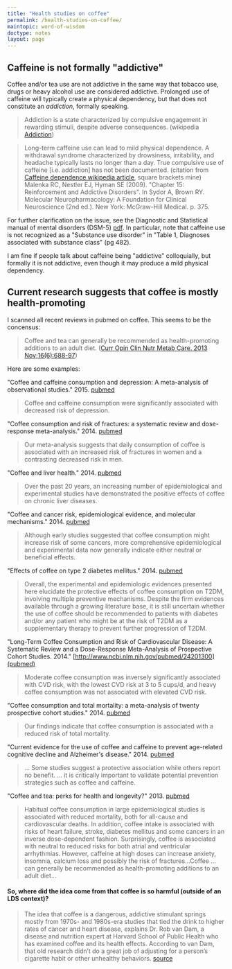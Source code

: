 ```yaml
---
title: "Health studies on coffee"
permalink: /health-studies-on-coffee/
maintopic: word-of-wisdom
doctype: notes
layout: page
---
```


## Caffeine is not formally "addictive"

Coffee and/or tea use are not addictive in the same way that tobacco use, drugs or heavy alcohol use are considered addictive.  Prolonged use of caffeine will typically create a physical dependency, but that does not constitute an *addiction*, formally speaking.

> Addiction is a state characterized by compulsive engagement in rewarding stimuli, despite adverse consequences. (wikipedia [Addiction](https://en.wikipedia.org/wiki/Addiction))

> Long-term caffeine use can lead to mild physical dependence. A withdrawal syndrome characterized by drowsiness, irritability, and headache typically lasts no longer than a day. True compulsive use of caffeine [i.e. addiction] has not been documented. (citation from [Caffeine dependence wikipedia article](https://en.wikipedia.org/wiki/Caffeine_dependence), square brackets mine) Malenka RC, Nestler EJ, Hyman SE (2009). "Chapter 15: Reinforcement and Addictive Disorders". In Sydor A, Brown RY. Molecular Neuropharmacology: A Foundation for Clinical Neuroscience (2nd ed.). New York: McGraw-Hill Medical. p. 375.

For further clarification on the issue, see the Diagnostic and Statistical manual of mental disorders (DSM-5) [pdf](http://www.terapiacognitiva.eu/dwl/dsm5/DSM-5.pdf).  In particular, note that caffeine use is not recognized as a "Substance use disorder" in "Table 1, Diagnoses associated with substance class" (pg 482).

I am fine if people talk about caffeine being "addictive" colloquially, but formally it is not addictive, even though it may produce a mild physical dependency.

## Current research suggests that coffee is mostly health-promoting

I scanned all recent reviews in pubmed on coffee.  This seems to be the concensus:

> Coffee and tea can generally be recommended as health-promoting additions to an adult diet. ([Curr Opin Clin Nutr Metab Care. 2013 Nov;16(6):688-97](http://www.ncbi.nlm.nih.gov/pubmed/24071782))

Here are some examples:

"Coffee and caffeine consumption and depression: A meta-analysis of observational studies." 2015. [pubmed](http://www.ncbi.nlm.nih.gov/pubmed/26339067)

> Coffee and caffeine consumption were significantly associated with decreased risk of depression.

"Coffee consumption and risk of fractures: a systematic review and dose-response meta-analysis."  2014. [pubmed](http://www.ncbi.nlm.nih.gov/pubmed/24576685)

> Our meta-analysis suggests that daily consumption of coffee is associated with an increased risk of fractures in women and a contrasting decreased risk in men.

"Coffee and liver health."  2014.  [pubmed](http://www.ncbi.nlm.nih.gov/pubmed/25291138)

> Over the past 20 years, an increasing number of epidemiological and experimental studies have demonstrated the positive effects of coffee on chronic liver diseases.

"Coffee and cancer risk, epidemiological evidence, and molecular mechanisms."  2014. [pubmed](http://www.ncbi.nlm.nih.gov/pubmed/24668519)

> Although early studies suggested that coffee consumption might increase risk of some cancers, more comprehensive epidemiological and experimental data now generally indicate either neutral or beneficial effects.

"Effects of coffee on type 2 diabetes mellitus."  2014. [pubmed](http://www.ncbi.nlm.nih.gov/pubmed/24984989)

> Overall, the experimental and epidemiologic evidences presented here elucidate the protective effects of coffee consumption on T2DM, involving multiple preventive mechanisms. Despite the firm evidences available through a growing literature base, it is still uncertain whether the use of coffee should be recommended to patients with diabetes and/or any patient who might be at the risk of T2DM as a supplementary therapy to prevent further progression of T2DM.

"Long-Term Coffee Consumption and Risk of Cardiovascular Disease: A Systematic Review and a Dose-Response Meta-Analysis of Prospective Cohort Studies. 2014." [http://www.ncbi.nlm.nih.gov/pubmed/24201300](pubmed)

> Moderate coffee consumption was inversely significantly associated with CVD risk, with the lowest CVD risk at 3 to 5 cups/d, and heavy coffee consumption was not associated with elevated CVD risk.

"Coffee consumption and total mortality: a meta-analysis of twenty prospective cohort studies." 2014.  [pubmed](http://www.ncbi.nlm.nih.gov/pubmed/24279995)

> Our findings indicate that coffee consumption is associated with a reduced risk of total mortality.

"Current evidence for the use of coffee and caffeine to prevent age-related cognitive decline and Alzheimer's disease." 2014.  [pubmed](http://www.ncbi.nlm.nih.gov/pubmed/24676319)

> ... Some studies suggest a protective association while others report no benefit. ... it is critically important to validate potential prevention strategies such as coffee and caffeine.

"Coffee and tea: perks for health and longevity?"  2013.  [pubmed](http://www.ncbi.nlm.nih.gov/pubmed/24071782)

> Habitual coffee consumption in large epidemiological studies is associated with reduced mortality, both for all-cause and cardiovascular deaths. In addition, coffee intake is associated with risks of heart failure, stroke, diabetes mellitus and some cancers in an inverse dose-dependent fashion. Surprisingly, coffee is associated with neutral to reduced risks for both atrial and ventricular arrhythmias. However, caffeine at high doses can increase anxiety, insomnia, calcium loss and possibly the risk of fractures...Coffee ... can generally be recommended as health-promoting additions to an adult diet...

#### So, where did the idea come from that coffee is so harmful (outside of an LDS context)?

> The idea that coffee is a dangerous, addictive stimulant springs mostly from 1970s- and 1980s-era studies that tied the drink to higher rates of cancer and heart disease, explains Dr. Rob van Dam, a disease and nutrition expert at Harvard School of Public Health who has examined coffee and its health effects. According to van Dam, that old research didn’t do a great job of adjusting for a person’s cigarette habit or other unhealthy behaviors. [source](http://time.com/3145435/is-coffee-bad-for-you/)
